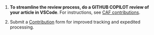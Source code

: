 1. **To streamline the review process, do a GITHUB COPILOT review of your article in VSCode**. For instructions, see [CAF contributions](https://learn.microsoft.com/en-us/help/contribute/patterns-practices-content/caf-contributions).
 
3. Submit a [Contribution](https://forms.office.com/Pages/ResponsePage.aspx?id=v4j5cvGGr0GRqy180BHbRxxUz-ZV53lLrgTaBjGRmtBUMkhJWUFPREJYUlFHNDVONUsxQ0VZOTFRTS4u) form for improved tracking and expedited processing.


